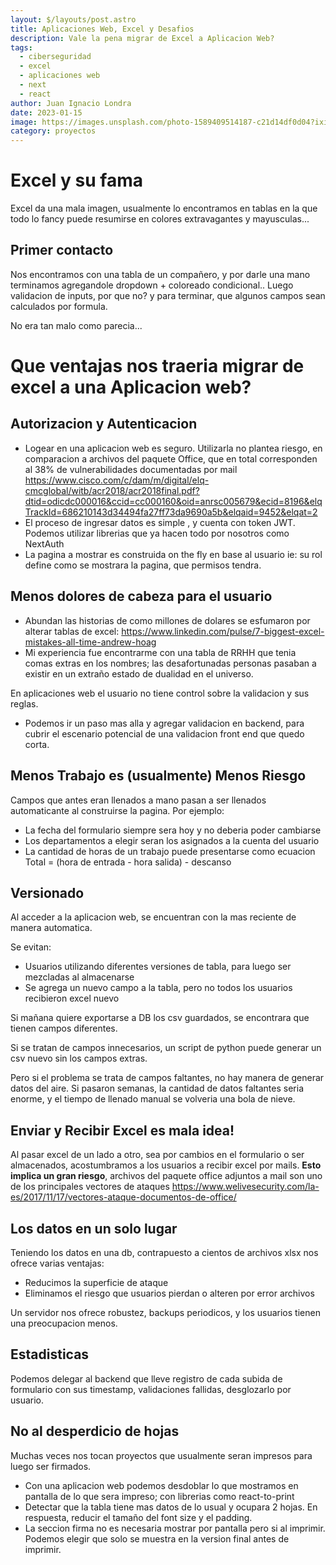 ```yaml
---
layout: $/layouts/post.astro
title: Aplicaciones Web, Excel y Desafios
description: Vale la pena migrar de Excel a Aplicacion Web?
tags:
  - ciberseguridad
  - excel
  - aplicaciones web
  - next
  - react
author: Juan Ignacio Londra 
date: 2023-01-15 
image: https://images.unsplash.com/photo-1589409514187-c21d14df0d04?ixid=MnwxMjA3fDB8MHxwaG90by1wYWdlfHx8fGVufDB8fHx8&ixlib=rb-1.2.1&auto=format&fit=crop&w=1650&q=80
category: proyectos
---
```

 
 
# Excel y su fama
Excel da una mala imagen, usualmente lo encontramos en tablas en la que todo lo fancy  puede  resumirse en colores extravagantes y mayusculas...

## Primer contacto
Nos encontramos con una tabla de un compañero, y por darle una mano terminamos agregandole dropdown + coloreado condicional..
Luego validacion de inputs, por que no? 
y para terminar, que algunos campos sean calculados por formula. 
 
No era tan malo como parecia... 


# Que ventajas  nos traeria migrar de excel a una Aplicacion web?
  
## Autorizacion y Autenticacion
 - Logear en una aplicacion web es seguro. Utilizarla no plantea riesgo, en comparacion a archivos del paquete Office, que en total corresponden al 38% de vulnerabilidades documentadas por mail https://www.cisco.com/c/dam/m/digital/elq-cmcglobal/witb/acr2018/acr2018final.pdf?dtid=odicdc000016&ccid=cc000160&oid=anrsc005679&ecid=8196&elqTrackId=686210143d34494fa27ff73da9690a5b&elqaid=9452&elqat=2
 - El proceso de ingresar datos es  simple , y cuenta con token JWT. Podemos utilizar librerias que ya hacen todo por nosotros como NextAuth
 - La pagina a mostrar es construida on the fly  en base al usuario ie: su rol define como se mostrara la pagina, que permisos tendra.
 

## Menos dolores de cabeza para el usuario
 - Abundan las historias  de como millones de dolares se esfumaron por alterar tablas de excel: https://www.linkedin.com/pulse/7-biggest-excel-mistakes-all-time-andrew-hoag
 - Mi experiencia fue encontrarme con una tabla de RRHH que tenia comas extras en los nombres; las desafortunadas personas pasaban a existir en un extraño estado de dualidad en el universo.

 En aplicaciones web el usuario no tiene control sobre la validacion y sus reglas.  

 - Podemos ir un paso mas alla y agregar validacion en backend, para cubrir el escenario potencial de una validacion front end que quedo corta.


## Menos Trabajo es (usualmente) Menos Riesgo
Campos que antes eran llenados a mano pasan a ser llenados automaticante  al construirse la pagina.  Por ejemplo:
 - La fecha del formulario siempre sera hoy y no deberia poder cambiarse
 - Los departamentos a elegir seran los asignados a la cuenta del usuario
 - La cantidad de horas de un trabajo puede presentarse como ecuacion Total = (hora de entrada - hora salida) - descanso
 
## Versionado
Al acceder a la aplicacion web, se encuentran con la mas reciente de manera automatica.

Se evitan:
 - Usuarios utilizando diferentes versiones de tabla, para luego ser mezcladas al almacenarse
 - Se agrega un nuevo campo a la tabla, pero no todos los usuarios recibieron excel nuevo

 
Si mañana quiere exportarse a DB los csv guardados, se encontrara que tienen campos diferentes. 

Si se tratan de campos innecesarios, un script de python puede generar un csv nuevo sin los campos extras.

Pero si el problema se trata de campos faltantes, no hay manera de generar datos del aire. Si pasaron semanas, la cantidad de datos faltantes seria enorme, y el tiempo de llenado manual se volveria una bola de nieve.


## Enviar y Recibir Excel  es mala idea!

Al pasar excel de un lado a otro, sea por cambios en el formulario o ser almacenados,  acostumbramos a los usuarios a recibir excel por mails.
<b>Esto implica un gran riesgo</b>, archivos del paquete office adjuntos a mail son uno de los principales vectores de ataques
https://www.welivesecurity.com/la-es/2017/11/17/vectores-ataque-documentos-de-office/

 
 
## Los datos en un solo lugar
Teniendo los datos en una db, contrapuesto a cientos de archivos xlsx nos ofrece varias ventajas:
 - Reducimos la superficie de ataque
 - Eliminamos el riesgo que usuarios pierdan o alteren por error archivos

Un servidor nos ofrece robustez, backups periodicos, y los usuarios tienen una preocupacion menos.
 

 

## Estadisticas
Podemos delegar al backend que lleve registro de cada subida de formulario con sus timestamp, validaciones fallidas, desglozarlo por usuario.


## No al desperdicio de hojas
Muchas veces nos tocan proyectos que usualmente seran impresos para luego ser firmados.
 - Con una aplicacion web podemos desdoblar lo que mostramos en pantalla de lo que sera impreso; con librerias como react-to-print
 -  Detectar que la tabla tiene mas datos de lo usual y ocupara 2 hojas. En respuesta, reducir el tamaño del font size y el padding.
 - La seccion firma no es necesaria mostrar por pantalla pero si al imprimir. Podemos elegir que solo se muestra en la version final antes de imprimir.
 
